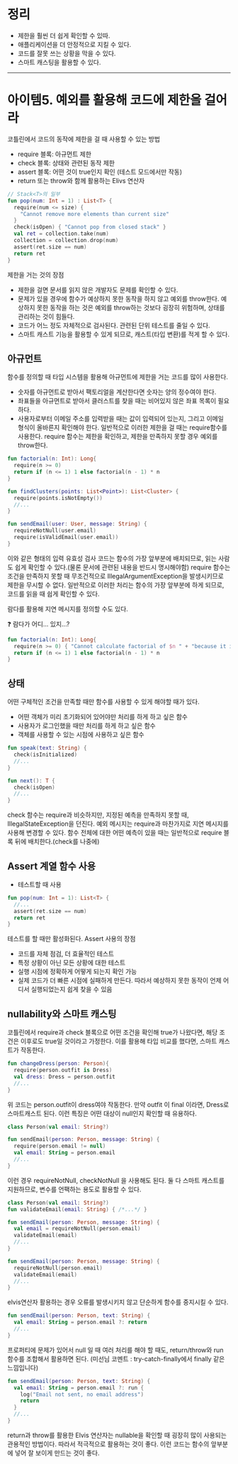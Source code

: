 # 정리
- 제한을 훨씬 더 쉽게 확인할 수 있따.
- 애플리케이션을 더 안정적으로 지킬 수 있다.
- 코드를 잘못 쓰는 상황을 막을 수 있다.
- 스마트 캐스팅을 활용할 수 있다.
----

# 아이템5. 예외를 활용해 코드에 제한을 걸어라

코틀린에서 코드의 동작에 제한을 걸 때 사용할 수 있는 방법
- require 블록: 아규먼트 제한
- check 블록: 상태와 관련된 동작 제한
- assert 블록: 어떤 것이 true인지 확인 (테스트 모드에서만 작동)
- return 또는 throw와 함께 활용하는 Elivs 연산자

```kotlin
// Stack<T>의 일부
fun pop(num: Int = 1) : List<T> {
  require(num <= size) {
    "Cannot remove more elements than current size"
  }
  check(isOpen) { "Cannot pop from closed stack" }
  val ret = collection.take(num)
  collection = collection.drop(num)
  assert(ret.size == num)
  return ret
}
```
제한을 거는 것의 장점
- 제한을 걸면 문서를 읽지 않은 개발자도 문제를 확인할 수 있다.
- 문제가 있을 경우에 함수가 예상하지 못한 동작을 하지 않고 예외를 throw한다. 예상하지 못한 동작을 하는 것은 예외를 throw하는 것보다 굉장히 위험하며, 상태를 관리하는 것이 힘들다.
- 코드가 어느 정도 자체적으로 검사된다. 관련된 단위 테스트를 줄일 수 있다.
- 스마트 캐스트 기능을 활용할 수 있게 되므로, 캐스트(타입 변환)를 적게 할 수 있다.

## 아규먼트
함수를 정의할 때 타입 시스템을 활용해 아규먼트에 제한을 거는 코드를 많이 사용한다.
- 숫자를 아규먼트로 받아서 팩토리얼을 계산한다면 숫자는 양의 정수여야 한다.
- 좌표들을 아규먼트로 받아서 클러스트를 찾을 때는 비어있지 않은 좌표 목록이 필요하다.
- 사용자로부터 이메일 주소를 입력받을 때는 값이 입력되어 있는지, 그리고 이메일 형식이 올바른지 확인해야 한다.
일반적으로 이러한 제한을 걸 때는 require함수를 사용한다. require 함수는 제한을 확인하고, 제한을 만족하지 못할 경우 예외를 throw한다.
```kotlin
fun factorial(n: Int): Long{
  require(n >= 0)
  return if (n <= 1) 1 else factorial(n - 1) * n
}

fun findClusters(points: List<Point>): List<Cluster> {
  require(points.isNotEmpty())
  //...
}

fun sendEmail(user: User, message: String) {
  requireNotNull(user.email)
  require(isValidEmail(user.email))
}
```
이와 같은 형태의 입력 유효성 검사 코드는 함수의 가장 앞부분에 배치되므로, 읽는 사람도 쉽게 확인할 수 있다.(물론 문서에 관련된 내용을 반드시 명시해야함)
require 함수는 조건을 만족하지 못할 때 무조건적으로 IllegalArgumentException을 발생시키므로 제한을 무시할 수 없다.
일반적으로 이러한 처리는 함수의 가장 앞부분에 하게 되므로, 코드를 읽을 때 쉽게 확인할 수 있다.

람다를 활용해 지연 메시지를 정의할 수도 있다.

❓ 람다가 어디... 있지...?
```kotlin
fun factorial(n: Int): Long{
  require(n >= 0) { "Cannot calculate factorial of $n " + "because it is smaller than 0" }
  return if (n <= 1) 1 else factorial(n - 1) * n
}
```
## 상태
어떤 구체적인 조건을 만족할 때만 함수를 사용할 수 있게 해야할 때가 있다.
- 어떤 객체가 미리 초기화되어 있어야만 처리를 하게 하고 싶은 함수
- 사용자가 로그인했을 때만 처리를 하게 하고 싶은 함수
- 객체를 사용할 수 있는 시점에 사용하고 싶은 함수
```kotlin
fun speak(text: String) {
  check(isInitialized)
  //...
}

fun next(): T {
  check(isOpen)
  //...
}
```
check 함수는 require과 비슷하지만, 지정된 예측을 만족하지 못할 때, IllegalStateException을 던진다.
예외 메시지는 require과 마찬가지로 지연 메시지를 사용해 변경할 수 있다.
함수 전체에 대한 어떤 예측이 있을 때는 일반적으로 require 블록 뒤에 배치한다.(check를 나중에)

## Assert 계열 함수 사용
- 테스트할 때 사용
```kotlin
fun pop(num: Int = 1): List<T> {
  //...
  assert(ret.size == num)
  return ret
}
```
테스트를 할 때만 활성화된다.
Assert 사용의 장점
- 코드를 자체 점검, 더 효율적인 테스트
- 특정 상황이 아닌 모든 상황에 대한 테스트
- 실행 시점에 정확하게 어떻게 되는지 확인 가능
- 실제 코드가 더 빠른 시점에 실패하게 만든다. 따라서 예상하지 못한 동작이 언제 어디서 실행되었는지 쉽게 찾을 수 있음

## nullability와 스마트 캐스팅
코틀린에서 require과 check 블록으로 어떤 조건을 확인해 true가 나왔다면, 해당 조건은 이후로도 true일 것이라고 가정한다.
이를 활용해 타입 비교를 했다면, 스마트 캐스트가 작동한다.
```kotlin
fun changeDress(person: Person){
  require(person.outfit is Dress)
  val dress: Dress = person.outfit
  //...
}
```
위 코드는 person.outfit이 dress여야 작동한다. 만약 outfit 이 final 이라면, Dress로 스마트캐스트 된다.
이런 특징은 어떤 대상이 null인지 확인할 때 유용하다.
```kotlin
class Person(val email: String?)

fun sendEmail(person: Person, message: String) {
  require(person.email != null)
  val email: String = person.email
  //...
}
```
이런 경우 requireNotNull, checkNotNull 을 사용해도 된다. 둘 다 스마트 캐스트를 지원하므로, 변수를 언팩하는 용도로 활용할 수 있다.

```kotlin
class Person(val email: String?)
fun validateEmail(email: String) { /*...*/ }

fun sendEmail(person: Person, message: String) {
  val email = requireNotNull(person.email)
  validateEmail(email)
  //...
}

fun sendEmail(person: Person, message: String) {
  requireNotNull(person.email)
  validateEmail(email)
  //...
}
```
elvis연산자 활용하는 경우 오류를 발생시키지 않고 단순하게 함수를 중지시킬 수 있다.
```kotlin
fun sendEmail(person: Person, text: String) {
  val email: String = person.email ?: return
  //...
}
```
프로퍼티에 문제가 있어서 null 일 때 여러 처리를 해야 할 때도, return/throw와 run 함수를 조합해서 활용하면 된다. (미선님 코멘트 : try-catch-finally에서 finally 같은 느낌입니다)
```kotlin
fun sendEmail(person: Person, text: String) {
  val email: String = person.email ?: run {
    log("Email not sent, no email address")
    return
  }
  //...
}
```
return과 throw를 활용한 Elvis 연산자는 nullable을 확인할 때 굉장히 많이 사용되는 관용적인 방법이다.
따라서 적극적으로 활용하는 것이 좋다.
이런 코드는 함수의 앞부분에 넣어 잘 보이게 만드는 것이 좋다.
